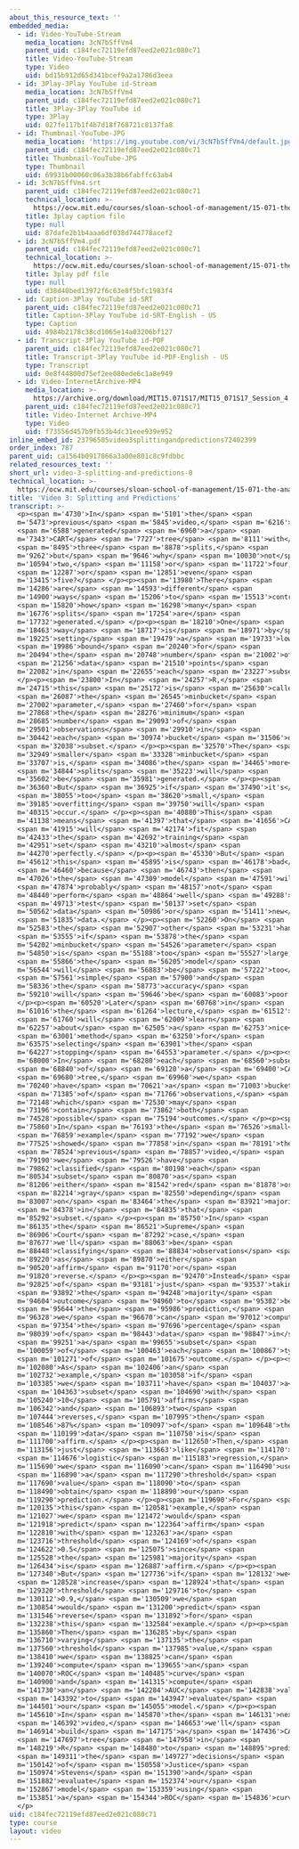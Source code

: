 ```yaml
---
about_this_resource_text: ''
embedded_media:
  - id: Video-YouTube-Stream
    media_location: 3cN7bSffVm4
    parent_uid: c184fec72119efd87eed2e021c080c71
    title: Video-YouTube-Stream
    type: Video
    uid: bd15b912d65d341bcef9a2a1786d3eea
  - id: 3Play-3Play YouTube id-Stream
    media_location: 3cN7bSffVm4
    parent_uid: c184fec72119efd87eed2e021c080c71
    title: 3Play-3Play YouTube id
    type: 3Play
    uid: 027fe117b1f4b7d18f768721c8137fa8
  - id: Thumbnail-YouTube-JPG
    media_location: 'https://img.youtube.com/vi/3cN7bSffVm4/default.jpg'
    parent_uid: c184fec72119efd87eed2e021c080c71
    title: Thumbnail-YouTube-JPG
    type: Thumbnail
    uid: 69931b00060c06a3b38b6fabffc63ab4
  - id: 3cN7bSffVm4.srt
    parent_uid: c184fec72119efd87eed2e021c080c71
    technical_location: >-
      https://ocw.mit.edu/courses/sloan-school-of-management/15-071-the-analytics-edge-spring-2017/trees/judge-jury-and-classifier-an-introduction-to-trees/video-3-splitting-and-predictions/video-3-splitting-and-predictions-0/3cN7bSffVm4.srt
    title: 3play caption file
    type: null
    uid: 87dafe2b1b4aaa6df038d744778acef2
  - id: 3cN7bSffVm4.pdf
    parent_uid: c184fec72119efd87eed2e021c080c71
    technical_location: >-
      https://ocw.mit.edu/courses/sloan-school-of-management/15-071-the-analytics-edge-spring-2017/trees/judge-jury-and-classifier-an-introduction-to-trees/video-3-splitting-and-predictions/video-3-splitting-and-predictions-0/3cN7bSffVm4.pdf
    title: 3play pdf file
    type: null
    uid: d38d40bed13972f6c63e8f5bfc1983f4
  - id: Caption-3Play YouTube id-SRT
    parent_uid: c184fec72119efd87eed2e021c080c71
    title: Caption-3Play YouTube id-SRT-English - US
    type: Caption
    uid: 4984b2178c38cd1065e14a03206bf127
  - id: Transcript-3Play YouTube id-PDF
    parent_uid: c184fec72119efd87eed2e021c080c71
    title: Transcript-3Play YouTube id-PDF-English - US
    type: Transcript
    uid: 0e8f44800d75ef2ee080ede6c1a8e949
  - id: Video-InternetArchive-MP4
    media_location: >-
      https://archive.org/download/MIT15.071S17/MIT15_071S17_Session_4.2.05_300k.mp4
    parent_uid: c184fec72119efd87eed2e021c080c71
    title: Video-Internet Archive-MP4
    type: Video
    uid: f73556d457b9fb53b4dc31eee939e952
inline_embed_id: 23796505video3splittingandpredictions72402399
order_index: 787
parent_uid: ca1564b0917866a3a00e801c8c9fdbbc
related_resources_text: ''
short_url: video-3-splitting-and-predictions-0
technical_location: >-
  https://ocw.mit.edu/courses/sloan-school-of-management/15-071-the-analytics-edge-spring-2017/trees/judge-jury-and-classifier-an-introduction-to-trees/video-3-splitting-and-predictions/video-3-splitting-and-predictions-0
title: 'Video 3: Splitting and Predictions'
transcript: >-
  <p><span m='4730'>In</span> <span m='5101'>the</span> <span
  m='5473'>previous</span> <span m='5845'>video,</span> <span m='6216'>we</span>
  <span m='6588'>generated</span> <span m='6960'>a</span> <span
  m='7343'>CART</span> <span m='7727'>tree</span> <span m='8111'>with</span>
  <span m='8495'>three</span> <span m='8878'>splits,</span> <span
  m='9262'>but</span> <span m='9646'>why</span> <span m='10030'>not</span> <span
  m='10594'>two,</span> <span m='11158'>or</span> <span m='11722'>four,</span>
  <span m='12287'>or</span> <span m='12851'>even</span> <span
  m='13415'>five?</span> </p><p><span m='13980'>There</span> <span
  m='14286'>are</span> <span m='14593'>different</span> <span
  m='14900'>ways</span> <span m='15206'>to</span> <span m='15513'>control</span>
  <span m='15820'>how</span> <span m='16298'>many</span> <span
  m='16776'>splits</span> <span m='17254'>are</span> <span
  m='17732'>generated.</span> </p><p><span m='18210'>One</span> <span
  m='18463'>way</span> <span m='18717'>is</span> <span m='18971'>by</span> <span
  m='19225'>setting</span> <span m='19479'>a</span> <span m='19733'>lower</span>
  <span m='19986'>bound</span> <span m='20240'>for</span> <span
  m='20494'>the</span> <span m='20748'>number</span> <span m='21002'>of</span>
  <span m='21256'>data</span> <span m='21510'>points</span> <span
  m='22082'>in</span> <span m='22655'>each</span> <span m='23227'>subset.</span>
  </p><p><span m='23800'>In</span> <span m='24257'>R,</span> <span
  m='24715'>this</span> <span m='25172'>is</span> <span m='25630'>called</span>
  <span m='26087'>the</span> <span m='26545'>minbucket</span> <span
  m='27002'>parameter,</span> <span m='27460'>for</span> <span
  m='27868'>the</span> <span m='28276'>minimum</span> <span
  m='28685'>number</span> <span m='29093'>of</span> <span
  m='29501'>observations</span> <span m='29910'>in</span> <span
  m='30442'>each</span> <span m='30974'>bucket</span> <span m='31506'>or</span>
  <span m='32038'>subset.</span> </p><p><span m='32570'>The</span> <span
  m='32949'>smaller</span> <span m='33328'>minbucket</span> <span
  m='33707'>is,</span> <span m='34086'>the</span> <span m='34465'>more</span>
  <span m='34844'>splits</span> <span m='35223'>will</span> <span
  m='35602'>be</span> <span m='35981'>generated.</span> </p><p><span
  m='36360'>But</span> <span m='36925'>if</span> <span m='37490'>it's</span>
  <span m='38055'>too</span> <span m='38620'>small,</span> <span
  m='39185'>overfitting</span> <span m='39750'>will</span> <span
  m='40315'>occur.</span> </p><p><span m='40880'>This</span> <span
  m='41138'>means</span> <span m='41397'>that</span> <span m='41656'>CART</span>
  <span m='41915'>will</span> <span m='42174'>fit</span> <span
  m='42433'>the</span> <span m='42692'>training</span> <span
  m='42951'>set</span> <span m='43210'>almost</span> <span
  m='44270'>perfectly.</span> </p><p><span m='45330'>But</span> <span
  m='45612'>this</span> <span m='45895'>is</span> <span m='46178'>bad</span>
  <span m='46460'>because</span> <span m='46743'>then</span> <span
  m='47026'>the</span> <span m='47309'>model</span> <span m='47591'>will</span>
  <span m='47874'>probably</span> <span m='48157'>not</span> <span
  m='48440'>perform</span> <span m='48864'>well</span> <span m='49288'>on</span>
  <span m='49713'>test</span> <span m='50137'>set</span> <span
  m='50562'>data</span> <span m='50986'>or</span> <span m='51411'>new</span>
  <span m='51835'>data.</span> </p><p><span m='52260'>On</span> <span
  m='52583'>the</span> <span m='52907'>other</span> <span m='53231'>hand,</span>
  <span m='53555'>if</span> <span m='53878'>the</span> <span
  m='54202'>minbucket</span> <span m='54526'>parameter</span> <span
  m='54850'>is</span> <span m='55188'>too</span> <span m='55527'>large,</span>
  <span m='55866'>the</span> <span m='56205'>model</span> <span
  m='56544'>will</span> <span m='56883'>be</span> <span m='57222'>too</span>
  <span m='57561'>simple</span> <span m='57900'>and</span> <span
  m='58336'>the</span> <span m='58773'>accuracy</span> <span
  m='59210'>will</span> <span m='59646'>be</span> <span m='60083'>poor.</span>
  </p><p><span m='60520'>Later</span> <span m='60768'>in</span> <span
  m='61016'>the</span> <span m='61264'>lecture,</span> <span m='61512'>we</span>
  <span m='61760'>will</span> <span m='62009'>learn</span> <span
  m='62257'>about</span> <span m='62505'>a</span> <span m='62753'>nice</span>
  <span m='63001'>method</span> <span m='63250'>for</span> <span
  m='63575'>selecting</span> <span m='63901'>the</span> <span
  m='64227'>stopping</span> <span m='64553'>parameter.</span> </p><p><span
  m='68000'>In</span> <span m='68280'>each</span> <span m='68560'>subset</span>
  <span m='68840'>of</span> <span m='69120'>a</span> <span m='69400'>CART</span>
  <span m='69680'>tree,</span> <span m='69960'>we</span> <span
  m='70240'>have</span> <span m='70621'>a</span> <span m='71003'>bucket</span>
  <span m='71385'>of</span> <span m='71766'>observations,</span> <span
  m='72148'>which</span> <span m='72530'>may</span> <span
  m='73196'>contain</span> <span m='73862'>both</span> <span
  m='74528'>possible</span> <span m='75194'>outcomes.</span> </p><p><span
  m='75860'>In</span> <span m='76193'>the</span> <span m='76526'>small</span>
  <span m='76859'>example</span> <span m='77192'>we</span> <span
  m='77525'>showed</span> <span m='77858'>in</span> <span m='78191'>the</span>
  <span m='78524'>previous</span> <span m='78857'>video,</span> <span
  m='79190'>we</span> <span m='79526'>have</span> <span
  m='79862'>classified</span> <span m='80198'>each</span> <span
  m='80534'>subset</span> <span m='80870'>as</span> <span
  m='81206'>either</span> <span m='81542'>red</span> <span m='81878'>or</span>
  <span m='82214'>gray</span> <span m='82550'>depending</span> <span
  m='83007'>on</span> <span m='83464'>the</span> <span m='83921'>majority</span>
  <span m='84378'>in</span> <span m='84835'>that</span> <span
  m='85292'>subset.</span> </p><p><span m='85750'>In</span> <span
  m='86135'>the</span> <span m='86521'>Supreme</span> <span
  m='86906'>Court</span> <span m='87292'>case,</span> <span
  m='87677'>we'll</span> <span m='88063'>be</span> <span
  m='88448'>classifying</span> <span m='88834'>observations</span> <span
  m='89220'>as</span> <span m='89870'>either</span> <span
  m='90520'>affirm</span> <span m='91170'>or</span> <span
  m='91820'>reverse.</span> </p><p><span m='92470'>Instead</span> <span
  m='92825'>of</span> <span m='93181'>just</span> <span m='93537'>taking</span>
  <span m='93892'>the</span> <span m='94248'>majority</span> <span
  m='94604'>outcome</span> <span m='94960'>to</span> <span m='95302'>be</span>
  <span m='95644'>the</span> <span m='95986'>prediction,</span> <span
  m='96328'>we</span> <span m='96670'>can</span> <span m='97012'>compute</span>
  <span m='97354'>the</span> <span m='97696'>percentage</span> <span
  m='98039'>of</span> <span m='98443'>data</span> <span m='98847'>in</span>
  <span m='99251'>a</span> <span m='99655'>subset</span> <span
  m='100059'>of</span> <span m='100463'>each</span> <span m='100867'>type</span>
  <span m='101271'>of</span> <span m='101675'>outcome.</span> </p><p><span
  m='102080'>As</span> <span m='102406'>an</span> <span
  m='102732'>example,</span> <span m='103058'>if</span> <span
  m='103385'>we</span> <span m='103711'>have</span> <span m='104037'>a</span>
  <span m='104363'>subset</span> <span m='104690'>with</span> <span
  m='105240'>10</span> <span m='105791'>affirms</span> <span
  m='106342'>and</span> <span m='106893'>two</span> <span
  m='107444'>reverses,</span> <span m='107995'>then</span> <span
  m='108546'>87%</span> <span m='109097'>of</span> <span m='109648'>the</span>
  <span m='110199'>data</span> <span m='110750'>is</span> <span
  m='111700'>affirm.</span> </p><p><span m='112650'>Then,</span> <span
  m='113156'>just</span> <span m='113663'>like</span> <span m='114170'>in</span>
  <span m='114676'>logistic</span> <span m='115183'>regression,</span> <span
  m='115690'>we</span> <span m='116090'>can</span> <span m='116490'>use</span>
  <span m='116890'>a</span> <span m='117290'>threshold</span> <span
  m='117690'>value</span> <span m='118090'>to</span> <span
  m='118490'>obtain</span> <span m='118890'>our</span> <span
  m='119290'>prediction.</span> </p><p><span m='119690'>For</span> <span
  m='120135'>this</span> <span m='120581'>example,</span> <span
  m='121027'>we</span> <span m='121472'>would</span> <span
  m='121918'>predict</span> <span m='122364'>affirm</span> <span
  m='122810'>with</span> <span m='123263'>a</span> <span
  m='123716'>threshold</span> <span m='124169'>of</span> <span
  m='124622'>0.5</span> <span m='125075'>since</span> <span
  m='125528'>the</span> <span m='125981'>majority</span> <span
  m='126434'>is</span> <span m='126887'>affirm.</span> </p><p><span
  m='127340'>But</span> <span m='127736'>if</span> <span m='128132'>we</span>
  <span m='128528'>increase</span> <span m='128924'>that</span> <span
  m='129320'>threshold</span> <span m='129716'>to</span> <span
  m='130112'>0.9,</span> <span m='130509'>we</span> <span
  m='130854'>would</span> <span m='131200'>predict</span> <span
  m='131546'>reverse</span> <span m='131892'>for</span> <span
  m='132238'>this</span> <span m='132584'>example.</span> </p><p><span
  m='135860'>Then</span> <span m='136285'>by</span> <span
  m='136710'>varying</span> <span m='137135'>the</span> <span
  m='137560'>threshold</span> <span m='137985'>value,</span> <span
  m='138410'>we</span> <span m='138825'>can</span> <span
  m='139240'>compute</span> <span m='139655'>an</span> <span
  m='140070'>ROC</span> <span m='140485'>curve</span> <span
  m='140900'>and</span> <span m='141315'>compute</span> <span
  m='141730'>an</span> <span m='142284'>AUC</span> <span m='142838'>value</span>
  <span m='143392'>to</span> <span m='143947'>evaluate</span> <span
  m='144501'>our</span> <span m='145055'>model.</span> </p><p><span
  m='145610'>In</span> <span m='145870'>the</span> <span m='146131'>next</span>
  <span m='146392'>video,</span> <span m='146653'>we'll</span> <span
  m='146914'>build</span> <span m='147175'>a</span> <span m='147436'>CART</span>
  <span m='147697'>tree</span> <span m='147958'>in</span> <span
  m='148219'>R</span> <span m='148480'>to</span> <span m='148895'>predict</span>
  <span m='149311'>the</span> <span m='149727'>decisions</span> <span
  m='150142'>of</span> <span m='150558'>Justice</span> <span
  m='150974'>Stevens</span> <span m='151390'>and</span> <span
  m='151882'>evaluate</span> <span m='152374'>our</span> <span
  m='152867'>model</span> <span m='153359'>using</span> <span
  m='153851'>a</span> <span m='154344'>ROC</span> <span m='154836'>curve.</span>
  </p>
uid: c184fec72119efd87eed2e021c080c71
type: course
layout: video
---
```

